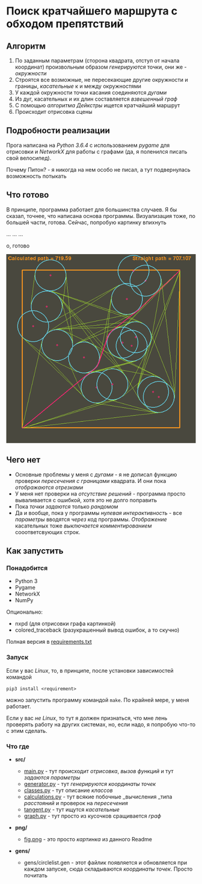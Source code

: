 # Поиск кратчайшего маршрута с обходом препятствий

## Алгоритм

1. По заданным параметрам (сторона квадрата, отступ от начала координат) произвольным образом _генерируются_ точки, они же - _окружности_
2. Строятся все возможные, не пересекающие другие окружности и границы, _касательные_ к и между окружностями
3. У каждой окружности точки касания соединяются _дугами_
4. Из дуг, касательных и их длин составляется _взвешенный граф_
5. С помощью _алгоритма Дейкстры_ ищется кратчайший маршрут
6. Происходит отрисовка сцены

## Подробности реализации

Прога написана на _Python 3.6.4_ с использованием _pygame_ для отрисовки и _NetworkX_ для работы с графами (да, я поленился писать свой велосипед). 

Почему Питон? - я никогда на нем особо не писал, а тут подвернулась возможность потыкать

## Что готово

В принципе, программа работает для большинства случаев. Я бы сказал, точнее, что написана основа программы. Визуализация тоже, по большей части, готова. Сейчас, попробую картинку впихнуть

...
...
...

о, готово

![alt text](png/fig.png)

## Чего нет

- Основные проблемы у меня с _дугами_ - я не дописал функцию проверки _пересечения с границами_ квадрата. И они пока _отображаются отрезками_
- У меня нет проверки на _отсутствие решений_ - программа просто вываливается с ошибкой, хотя это не долго поправить
- Пока _точки задаются_ только _рандомом_
- Да и вообще, пока у программы _нулевая интерактивность_ - все _параметры_ вводятся _через код_ программы. _Отображение_ касательных тоже _выключается комментированием_ сооответсвующих строк.

## Как запустить

### Понадобится

- Python 3
- Pygame
- NetworkX
- NumPy

Опционально:

- nxpd (для отрисовки графа картинкой)
- colored_traceback (разукрашенный вывод ошибок, а то скучно)

Полная версия в [requirements.txt](requirements.txt)

### Запуск

Если у вас _Linux_, то, в принципе, после установки зависимостей командой
```
pip3 install <requirement>
```
можно запустить программу командой `make`. По крайней мере, у меня работает.

Если у вас _не Linux_, то тут я должен признаться, что мне лень проверять работу на других системах, но, если надо, я попробую что-то с этим сделать.

### Что где

- __src/__
    + [main.py](src/main.py) - тут происходит _отрисовка_, _вызов функций_ и тут _задаются параметры_
    + [generator.py](src/generator.py) - тут _генерируются координаты точек_
    + [classes.py](src/classes.py) - тут описание _классов_
    + [calculations.py](src/calculations.py) - тут всякие побочные _вычисления _типа _расстояний_ и проверок на _пересечения_
    + [tangent.py](src/tangent.py) - тут ищутся _касательные_
    + [graph.py](src/graph.py) - тут просто из кусочков сращивается _граф_

- __png/__
    + [fig.png](png/fig.png) - это просто _картинка_ из данного Readme

- __gens/__
    + gens/circlelist.gen - этот файлик появляется и обновляется при каждом запуске, сюда складываются _координаты точек_. Просто почитать
